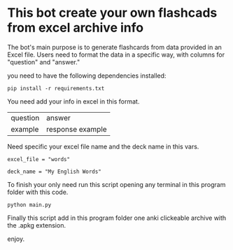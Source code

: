# This bot create your own flashcads from excel archive info

The bot's main purpose is to generate flashcards from data provided in an Excel file. Users need to format the data in a specific way, with columns for "question" and "answer."

you need to have the following dependencies installed:

`pip install -r requirements.txt`

You need add your info in excel in this format.

|          |                  |
| -------- | ---------------- |
| question | answer           |
| example  | response example |

Need specific your excel file name and the deck name in this vars.

`excel_file = "words"`

`deck_name = "My English Words"`

To finish your only need run this script opening any terminal in this program folder with this code.

`python main.py`

Finally this script add in this program folder one anki clickeable archive with the .apkg extension.

enjoy.
